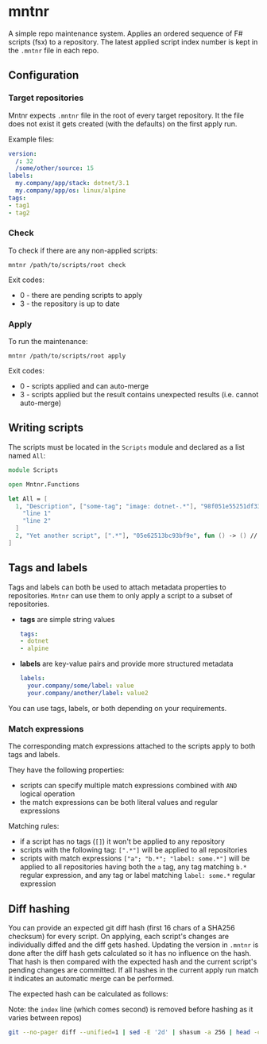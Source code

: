 # mntnr

A simple repo maintenance system. Applies an ordered sequence of F# scripts (fsx) to a repository. The latest applied script index number is kept in the `.mntnr` file in each repo.

## Configuration

### Target repositories

Mntnr expects `.mntnr` file in the root of every target repository. It the file does not exist it gets created (with the defaults) on the first apply run.

Example files:

```yaml
version:
  /: 32
  /some/other/source: 15
labels:
  my.company/app/stack: dotnet/3.1
  my.company/app/os: linux/alpine
tags:
- tag1
- tag2
```

### Check

To check if there are any non-applied scripts:
```
mntnr /path/to/scripts/root check
```
Exit codes:
* 0 - there are pending scripts to apply
* 3 - the repository is up to date

### Apply

To run the maintenance:
```
mntnr /path/to/scripts/root apply
```
Exit codes:
* 0 - scripts applied and can auto-merge
* 3 - scripts applied but the result contains unexpected results (i.e. cannot auto-merge)

## Writing scripts

The scripts must be located in the `Scripts` module and declared as a list named `All`:

```fsharp
module Scripts

open Mntnr.Functions

let All = [
  1, "Description", ["some-tag"; "image: dotnet-.*"], "98f051e55251df33", fun () -> createFile "myfilename.txt" [
    "line 1"
    "line 2"
  ]
  2, "Yet another script", [".*"], "05e62513bc93bf9e", fun () -> () // do nothing
]
```

## Tags and labels

Tags and labels can both be used to attach metadata properties to repositories.
`Mntnr` can use them to only apply a script to a subset of repositories.

* **tags**  are simple string values

  ```yaml
  tags:
  - dotnet
  - alpine
  ```

* **labels** are key-value pairs and provide more structured metadata

  ```yaml
  labels:
    your.company/some/label: value
    your.company/another/label: value2 
  ```

You can use tags, labels, or both depending on your requirements.

### Match expressions

The corresponding match expressions attached to the scripts apply to both tags and labels. 

They have the following properties:

* scripts can specify multiple match expressions combined with `AND` logical operation
* the match expressions can be both literal values and regular expressions

Matching rules:

* if a script has no tags (`[]`) it won't be applied to any repository
* scripts with the following tag: `[".*"]` will be applied to all repositories
* scripts with match expressions `["a"; "b.*"; "label: some.*"]` will be applied to all repositories having both the `a` tag, any tag matching `b.*` regular expression, and any tag or label matching `label: some.*` regular expression

## Diff hashing

You can provide an expected git diff hash (first 16 chars of a SHA256 checksum) for every script. On applying, each script's changes are individually diffed and the diff gets hashed. Updating the version in `.mntnr` is done after the diff hash gets calculated so it has no influence on the hash. That hash is then compared with the expected hash and the current script's pending changes are committed. If all hashes in the current apply run match it indicates an automatic merge can be performed. 

The expected hash can be calculated as follows:

Note: the `index` line (which comes second) is removed before hashing as it varies between repos)

```sh
git --no-pager diff --unified=1 | sed -E '2d' | shasum -a 256 | head -c 16
```
